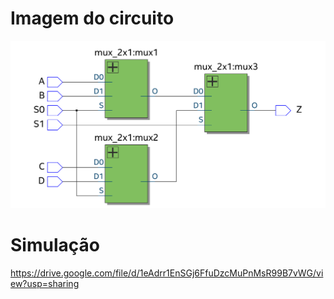 # Imagem do circuito

![Imagem do Circuito](circuit-image-rtl.png)

# Simulação

https://drive.google.com/file/d/1eAdrr1EnSGj6FfuDzcMuPnMsR99B7vWG/view?usp=sharing
